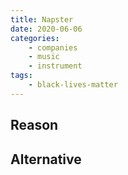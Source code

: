 ```yaml
---
title: Napster
date: 2020-06-06
categories:
    - companies
    - music
    - instrument
tags:
    - black-lives-matter
---
```


## Reason


## Alternative

